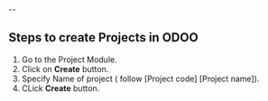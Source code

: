 --
## Steps to create Projects in ODOO

1. Go to the Project Module.
2. Click on **Create** button.
3. Specify Name of project ( follow [Project code] [Project name]).
4. CLick **Create** button.

